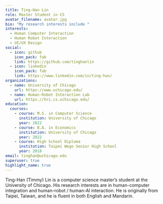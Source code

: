 ```yaml
---
title: Ting-Han Lin
role: Master Student in CS
avatar_filename: avatar.jpg
bio: "My research interests include "
interests:
  - Human Computer Interaction
  - Human Robot Interaction
  - UI/UX Design
social:
  - icon: github
    icon_pack: fab
    link: https://github.com/tinghanlin
  - icon: linkedin
    icon_pack: fab
    link: https://www.linkedin.com/in/ting-han/
organizations:
  - name: University of Chicago
    url: https://www.uchicago.edu/
  - name: Human-Robot Interaction Lab
    url: https://hri.cs.uchicago.edu/
education:
  courses:
    - course: M.S. in Computer Science
      institution: University of Chicago
      year: 2022
    - course: B.A. in Economics
      institution: University of Chicago
      year: 2022
    - course: High School Diploma
      institution: Taipei Wego Senior High School
      year: 2018
email: tinghan@uchicago.edu
superuser: true
highlight_name: true
---
```

Ting-Han (Timmy) Lin is a computer science master’s student at the University of Chicago. His research interests are in human-computer integration and human-robot / human-AI interaction. He is originally from Taipei, Taiwan, and he is fluent in both English and Mandarin.